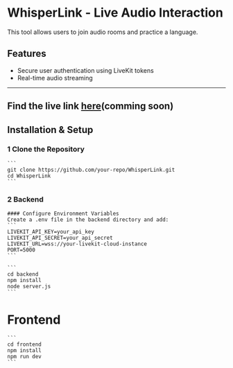 # WhisperLink - Live Audio Interaction

This tool allows users to join audio rooms and practice a language.

## Features
- Secure user authentication using LiveKit tokens
- Real-time audio streaming

---

## Find the live link [here]()(comming soon)

## Installation & Setup

### 1️ Clone the Repository
    ```
    git clone https://github.com/your-repo/WhisperLink.git
    cd WhisperLink
    ```

### 2 Backend

    #### Configure Environment Variables
    Create a .env file in the backend directory and add:
    ```
    LIVEKIT_API_KEY=your_api_key
    LIVEKIT_API_SECRET=your_api_secret
    LIVEKIT_URL=wss://your-livekit-cloud-instance
    PORT=5000
    ```

    ```
    cd backend
    npm install
    node server.js
    ```
# Frontend
    ```
    cd frontend
    npm install
    npm run dev
    ```
